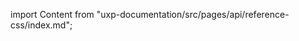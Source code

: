 
import Content from "uxp-documentation/src/pages/api/reference-css/index.md";

<Content query="product=photoshop"/>
